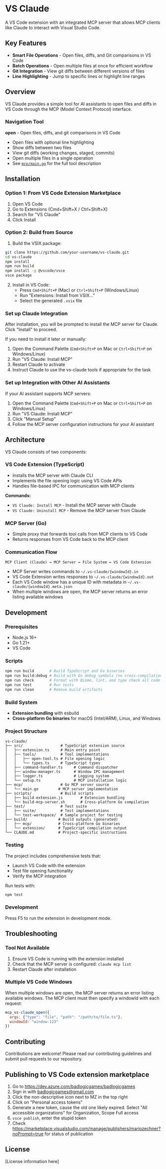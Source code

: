 # VS Claude

A VS Code extension with an integrated MCP server that allows MCP clients like Claude to interact with Visual Studio Code.

## Key Features

- **Smart File Operations** - Open files, diffs, and Git comparisons in VS Code
- **Batch Operations** - Open multiple files at once for efficient workflow
- **Git Integration** - View git diffs between different versions of files
- **Line Highlighting** - Jump to specific lines or highlight line ranges

## Overview

VS Claude provides a simple tool for AI assistants to open files and diffs in VS Code through the MCP (Model Context Protocol) interface.

### Navigation Tool

**open** - Open files, diffs, and git comparisons in VS Code
- Open files with optional line highlighting
- Show diffs between two files
- View git diffs (working changes, staged, commits)
- Open multiple files in a single operation
- See [`mcp/main.go`](mcp/main.go) for the full tool description

## Installation

### Option 1: From VS Code Extension Marketplace
1. Open VS Code
2. Go to Extensions (Cmd+Shift+X / Ctrl+Shift+X)
3. Search for "VS Claude"
4. Click Install

### Option 2: Build from Source
1. Build the VSIX package:
```bash
git clone https://github.com/your-username/vs-claude.git
cd vs-claude
npm install
npm run build
npm install -g @vscode/vsce
vsce package
```

2. Install in VS Code:
   - Press `Cmd+Shift+P` (Mac) or `Ctrl+Shift+P` (Windows/Linux)
   - Run "Extensions: Install from VSIX..."
   - Select the generated `.vsix` file

### Set up Claude Integration
After installation, you will be prompted to install the MCP server for Claude. Click "Install" to proceed.

If you need to install it later or manually:
1. Open the Command Palette (`Cmd+Shift+P` on Mac or `Ctrl+Shift+P` on Windows/Linux)
2. Run "VS Claude: Install MCP"
3. Restart Claude to activate
4. Instruct Claude to use the vs-claude tools if appropriate for the task

### Set up Integration with Other AI Assistants
If your AI assistant supports MCP servers:
1. Open the Command Palette (`Cmd+Shift+P` on Mac or `Ctrl+Shift+P` on Windows/Linux)
2. Run "VS Claude: Install MCP"
3. Click "Manual Setup"
4. Follow the MCP server configuration instructions for your AI assistant

## Architecture

VS Claude consists of two components:

### VS Code Extension (TypeScript)
- Installs the MCP server with Claude CLI
- Implements the file opening logic using VS Code APIs
- Handles file-based IPC for communication with MCP clients

**Commands:**
- `VS Claude: Install MCP` - Install the MCP server with Claude
- `VS Claude: Uninstall MCP` - Remove the MCP server from Claude

### MCP Server (Go)
- Simple proxy that forwards tool calls from MCP clients to VS Code
- Returns responses from VS Code back to the MCP client

### Communication Flow
```
MCP Client (Claude) ↔ MCP Server ↔ File System ↔ VS Code Extension
```

- MCP Server writes commands to `~/.vs-claude/{windowId}.in`
- VS Code Extension writes responses to `~/.vs-claude/{windowId}.out`
- Each VS Code window has a unique ID with metadata in `~/.vs-claude/{windowId}.meta.json`
- When multiple windows are open, the MCP server returns an error listing available windows


## Development

### Prerequisites
- Node.js 16+
- Go 1.21+
- VS Code

### Scripts

```bash
npm run build       # Build TypeScript and Go binaries
npm run build:debug # Build with Go debug symbols (no cross-compilation)
npm run check       # Format with Biome, lint, and type check all code
npm run test        # Run tests
npm run clean       # Remove build artifacts
```

### Build System
- **Extension bundling** with esbuild
- **Cross-platform Go binaries** for macOS (Intel/ARM), Linux, and Windows

### Project Structure
```
vs-claude/
├── src/                 # TypeScript extension source
│   ├── extension.ts     # Main entry point
│   ├── tools/           # Tool implementations
│   │   ├── open-tool.ts # File opening logic
│   │   └── types.ts     # TypeScript types
│   ├── command-handler.ts     # Command dispatcher
│   ├── window-manager.ts      # Window IPC management
│   ├── logger.ts              # Logging system
│   └── setup.ts               # MCP installation logic
├── mcp/                 # Go MCP server source
│   └── main.go         # MCP server implementation
├── scripts/             # Build scripts
│   ├── build-extension.js        # Extension bundling
│   └── build-mcp-server.sh       # Cross-platform Go compilation
├── test/                # Test suite
│   ├── suite/           # Test implementations
│   └── test-workspace/  # Sample project for testing
├── build/              # Build outputs (generated)
│   ├── mcp/            # Cross-platform Go binaries
│   └── extension/      # TypeScript compilation output
└── CLAUDE.md           # Project-specific instructions
```

### Testing

The project includes comprehensive tests that:
- Launch VS Code with the extension
- Test file opening functionality
- Verify the MCP integration

Run tests with:
```bash
npm test
```

### Development

Press F5 to run the extension in development mode.

## Troubleshooting

### Tool Not Available
1. Ensure VS Code is running with the extension installed
2. Check that the MCP server is configured: `claude mcp list`
3. Restart Claude after installation

### Multiple VS Code Windows
When multiple windows are open, the MCP server returns an error listing available windows. The MCP client must then specify a windowId with each request:
```javascript
mcp_vs-claude_open({
  args: {"type": "file", "path": "/path/to/file.ts"},
  windowId: "window-123"
})
```

## Contributing

Contributions are welcome! Please read our contributing guidelines and submit pull requests to our repository.

## Publishing to VS Code extension marketplace
1. Go to https://dev.azure.com/badlogicgames/badlogicgames
2. Sign in with badlogicgames@gmail.com
3. Click the non-descriptive icon next to MZ in the top right
4. Click on "Personal access tokens"
5. Generate a new token, cause the old one likely expired. Select "All accessible organizations" for Organization, Scope Full access
6. `vsce publish`, enter the stupid token
7. Check https://marketplace.visualstudio.com/manage/publishers/mariozechner?noPrompt=true for status of publication

## License

[License information here]